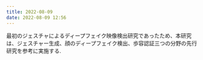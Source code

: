```yaml
---
title: 2022-08-09
date: 2022-08-09 12:56
---
```

最初のジェスチャによるディープフェイク映像検出研究であったため、本研究は、ジェスチャー生成、顔のディープフェイク検出、歩容認証三つの分野の先行研究を参考に実施する.